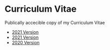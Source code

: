 # Curriculum Vitae
Publically accecible copy of my Curriculum Vitae
- [2021 Version](archive/2021/cv-05-2021-alex-pedersen.pdf)
- [2021 Version](archive/2021/cv2021-alex-pedersen_compressed.pdf)
- [2020 Version](archive/2020/cv2020-alex-pedersen-compressed.pdf)
